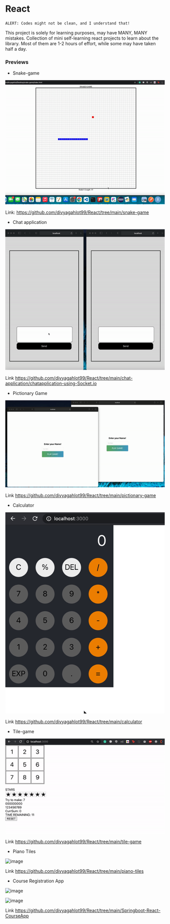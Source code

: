 # React

`ALERT: Codes might not be clean, and I understand that!`

This project is solely for learning purposes, may have MANY, MANY mistakes. Collection of mini self-learning react projects to learn about the library. Most of them are 1-2 hours of effort, while some may have taken half a day.

### Previews

* Snake-game

![image](https://github.com/divyagahlot99/React/blob/main/snake-game/snake-game.gif)

Link: <a>https://github.com/divyagahlot99/React/tree/main/snake-game</a>

* Chat application

![alt-text](https://github.com/divyagahlot99/React/blob/main/chat-application/chatapplication-using-Socket.io/chatsockets.gif)

Link <a>https://github.com/divyagahlot99/React/tree/main/chat-application/chatapplication-using-Socket.io</a>

* Pictionary Game

![alt-text](https://github.com/divyagahlot99/React/blob/main/pictionary-game/pictionary.gif)

Link <a>https://github.com/divyagahlot99/React/tree/main/pictionary-game</a>

* Calculator

![alt-text](https://github.com/divyagahlot99/React/blob/main/calculator/calc.gif)

Link <a>https://github.com/divyagahlot99/React/tree/main/calculator</a>

* Tile-game

![alt-text](https://github.com/divyagahlot99/React/blob/main/tile-game/tilegame.gif)

Link <a>https://github.com/divyagahlot99/React/tree/main/tile-game</a>

* Piano Tiles

![image](https://user-images.githubusercontent.com/48877568/116817452-04d47f80-ab84-11eb-8ee0-68203a9c4dd7.png)

Link <a>https://github.com/divyagahlot99/React/tree/main/piano-tiles</a>

* Course Registration App

![image](https://user-images.githubusercontent.com/48877568/116817324-67794b80-ab83-11eb-8d5e-64c246a3085c.png)

![image](https://user-images.githubusercontent.com/48877568/116817311-56c8d580-ab83-11eb-834c-fa4007d98c73.png)

Link <a>https://github.com/divyagahlot99/React/tree/main/Springboot-React-CourseApp</a>

